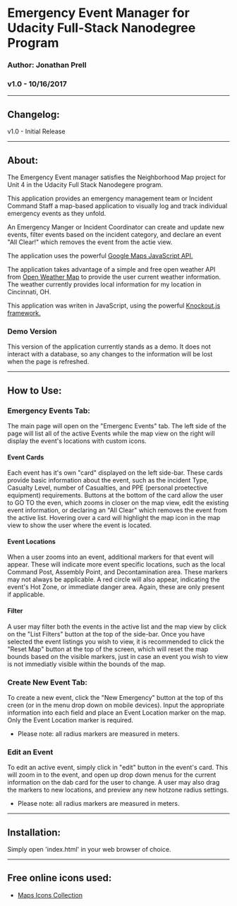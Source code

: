 
# Emergency Event Manager for Udacity Full-Stack Nanodegree Program

### Author: Jonathan Prell
### v1.0 - 10/16/2017

___

## Changelog:

v1.0 - Initial Release

___

## About:

The Emergency Event manager satisfies the Neighborhood Map project for Unit 4 in the Udacity Full Stack Nanodegere program.

This application provides an emergency management team or Incident Command Staff a map-based application to visually log and track individual emergency events as they unfold.

An Emergency Manger or Incident Coordinator can create and update new events, filter events based on the incident category, and declare an event "All Clear!" which removes the event from the actie view.

The application uses the powerful [Google Maps JavaScript API.](https://developers.google.com/maps/documentation/javascript/)

The application takes advantage of a simple and free open weather API from [Open Weather Map](https://openweathermap.org/api) to provide the user current weather information. The weather currently provides local information for my location in Cincinnati, OH.

This application was writen in JavaScript, using the powerful [Knockout.js framework.](http://knockoutjs.com/)

### Demo Version

This version of the application currently stands as a demo. It does not interact with a database, so any changes to the information will be lost when the page is refreshed.

___

## How to Use:

### Emergency Events Tab:
The main page will open on the "Emergenc Events" tab. The left side of the page will list all of the active Events while the map view on the right will display the event's locations with custom icons.

#### Event Cards
Each event has it's own "card" displayed on the left side-bar. These cards provide basic information about the event, such as the incident Type, Casualty Level, number of Casualties, and PPE (personal proetective equipment) requirements. Buttons at the bottom of the card allow the user to GO TO the even, which zooms in closer on the map view, edit the existing event information, or declaring an "All Clear" which removes the event from the active list. Hovering over a card will highlight the map icon in the map view to show the user where the event is located.

#### Event Locations
When a user zooms into an event, additional markers for that event will appear. These will indicate more event specific locations, such as the local Command Post, Assembly Point, and Decontamination area. These markers may not always be applicable. A red circle will also appear, indicating the event's Hot Zone, or immediate danger area. Again, these are only present if applicable.

#### Filter
A user may filter both the events in the active list and the map view by click on the "List Filters" button at the top of the side-bar. Once you have selected the event listings you wish to view, it is recommended to click the "Reset Map" button at the top of the screen, which will reset the map bounds based on the visible markers, just in case an event you wish to view is not immediatly visible within the bounds of the map.

### Create New Event Tab:
To create a new event, click the "New Emergency" button at the top of ths creen (or in the menu drop down on mobile devices). Input the appropriate information into each field and place an Event Location marker on the map. Only the Event Location marker is required.
* Please note: all radius markers are measured in meters.

### Edit an Event
To edit an active event, simply click in "edit" button in the event's card. This will zoom in to the event, and open up drop down menus for the current information on the dab card for the user to change. A user may also drag the markers to new locations, and preview any new hotzone radius settings.
* Please note: all radius markers are measured in meters.

___

## Installation:

Simply open 'index.html' in your web browser of choice.

___

## Free online icons used:

* [Maps Icons Collection](https://mapicons.mapsmarker.com)